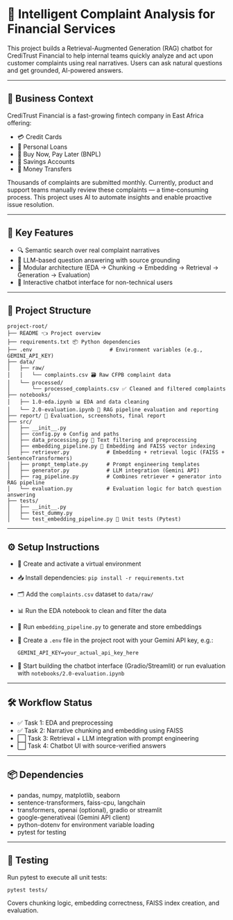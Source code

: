 # 🧠 Intelligent Complaint Analysis for Financial Services

This project builds a Retrieval-Augmented Generation (RAG) chatbot for CrediTrust Financial to help internal teams quickly analyze and act upon customer complaints using real narratives. Users can ask natural questions and get grounded, AI-powered answers.

---

## 💼 Business Context

CrediTrust Financial is a fast-growing fintech company in East Africa offering:

* 💳 Credit Cards
* 🧾 Personal Loans
* 🛒 Buy Now, Pay Later (BNPL)
* 🏦 Savings Accounts
* 💸 Money Transfers

Thousands of complaints are submitted monthly. Currently, product and support teams manually review these complaints — a time-consuming process. This project uses AI to automate insights and enable proactive issue resolution.

---

## 🚀 Key Features

* 🔍 Semantic search over real complaint narratives
* 🤖 LLM-based question answering with source grounding
* 🧱 Modular architecture (EDA → Chunking → Embedding → Retrieval → Generation → Evaluation)
* 💬 Interactive chatbot interface for non-technical users

---

## 📁 Project Structure

```
project-root/
├── README 👈 Project overview
├── requirements.txt 📦 Python dependencies
├── .env                         # Environment variables (e.g., GEMINI_API_KEY)
├── data/
│   ├── raw/
│   │   └── complaints.csv 🗃️ Raw CFPB complaint data
│   └── processed/
│       └── processed_complaints.csv ✅ Cleaned and filtered complaints
├── notebooks/
│   ├── 1.0-eda.ipynb 📊 EDA and data cleaning
│   └── 2.0-evaluation.ipynb 📄 RAG pipeline evaluation and reporting
├── report/ 📄 Evaluation, screenshots, final report
├── src/
│   ├── __init__.py
│   ├── config.py ⚙️ Config and paths
│   ├── data_processing.py 🧹 Text filtering and preprocessing
│   ├── embedding_pipeline.py 🧠 Embedding and FAISS vector indexing
│   ├── retriever.py            # Embedding + retrieval logic (FAISS + SentenceTransformers)
│   ├── prompt_template.py      # Prompt engineering templates
│   ├── generator.py            # LLM integration (Gemini API)
│   ├── rag_pipeline.py         # Combines retriever + generator into RAG pipeline
│   └── evaluation.py           # Evaluation logic for batch question answering
├── tests/
│   ├── __init__.py
│   ├── test_dummy.py
│   └── test_embedding_pipeline.py 🧪 Unit tests (Pytest)
```

---

## ⚙️ Setup Instructions

* 🧬 Create and activate a virtual environment
* 📥 Install dependencies: `pip install -r requirements.txt`
* 🗂️ Add the `complaints.csv` dataset to `data/raw/`
* 📊 Run the EDA notebook to clean and filter the data
* 🧠 Run `embedding_pipeline.py` to generate and store embeddings
* 🔑 Create a `.env` file in the project root with your Gemini API key, e.g.:

  ```
  GEMINI_API_KEY=your_actual_api_key_here
  ```
* 💬 Start building the chatbot interface (Gradio/Streamlit) or run evaluation with `notebooks/2.0-evaluation.ipynb`

---

## 🛠️ Workflow Status

* ✅ Task 1: EDA and preprocessing
* ✅ Task 2: Narrative chunking and embedding using FAISS
* ⬜ Task 3: Retrieval + LLM integration with prompt engineering
* ⬜ Task 4: Chatbot UI with source-verified answers

---

## 📦 Dependencies

* pandas, numpy, matplotlib, seaborn
* sentence-transformers, faiss-cpu, langchain
* transformers, openai (optional), gradio or streamlit
* google-generativeai (Gemini API client)
* python-dotenv for environment variable loading
* pytest for testing

---

## 🧪 Testing

Run pytest to execute all unit tests:

```
pytest tests/
```

Covers chunking logic, embedding correctness, FAISS index creation, and evaluation.